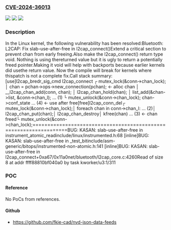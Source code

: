 ### [CVE-2024-36013](https://cve.mitre.org/cgi-bin/cvename.cgi?name=CVE-2024-36013)
![](https://img.shields.io/static/v1?label=Product&message=Linux&color=blue)
![](https://img.shields.io/static/v1?label=Version&message=73ffa904b782%3C%20cfe560c7050b%20&color=brighgreen)
![](https://img.shields.io/static/v1?label=Vulnerability&message=n%2Fa&color=brighgreen)

### Description

In the Linux kernel, the following vulnerability has been resolved:Bluetooth: L2CAP: Fix slab-use-after-free in l2cap_connect()Extend a critical section to prevent chan from early freeing.Also make the l2cap_connect() return type void. Nothing is using thereturned value but it is ugly to return a potentially freed pointer.Making it void will help with backports because earlier kernels did usethe return value. Now the compile will break for kernels where thispatch is not a complete fix.Call stack summary:[use]l2cap_bredr_sig_cmd  l2cap_connect  ┌ mutex_lock(&conn->chan_lock);  │ chan = pchan->ops->new_connection(pchan); <- alloc chan  │ __l2cap_chan_add(conn, chan);  │   l2cap_chan_hold(chan);  │   list_add(&chan->list, &conn->chan_l);   ... (1)  └ mutex_unlock(&conn->chan_lock);    chan->conf_state              ... (4) <- use after free[free]l2cap_conn_del┌ mutex_lock(&conn->chan_lock);│ foreach chan in conn->chan_l:            ... (2)│   l2cap_chan_put(chan);│     l2cap_chan_destroy│       kfree(chan)               ... (3) <- chan freed└ mutex_unlock(&conn->chan_lock);==================================================================BUG: KASAN: slab-use-after-free in instrument_atomic_readinclude/linux/instrumented.h:68 [inline]BUG: KASAN: slab-use-after-free in _test_bitinclude/asm-generic/bitops/instrumented-non-atomic.h:141 [inline]BUG: KASAN: slab-use-after-free in l2cap_connect+0xa67/0x11a0net/bluetooth/l2cap_core.c:4260Read of size 8 at addr ffff88810bf040a0 by task kworker/u3:1/311

### POC

#### Reference
No PoCs from references.

#### Github
- https://github.com/fkie-cad/nvd-json-data-feeds

